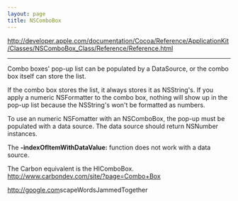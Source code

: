 ```yaml
---
layout: page
title: NSComboBox
---
```


http://developer.apple.com/documentation/Cocoa/Reference/ApplicationKit/Classes/NSComboBox_Class/Reference/Reference.html

----

Combo boxes' pop-up list can be populated by a DataSource, or the combo box itself can store the list.

If the combo box stores the list, it always stores it as NSString's. If you apply a numeric NSFormatter to the combo box, nothing will show up in the pop-up list because the NSString's won't be formatted as numbers.

To use an numeric NSFomatter with an NSComboBox, the pop-up must be populated with a data source. The data source should return NSNumber instances.

The **-indexOfItemWithDataValue:** function does not work with a data source.

The Carbon equivalent is the HIComboBox. http://www.carbondev.com/site/?page=Combo+Box

http://google.com<nowiki/>scapeWordsJammedTogether


